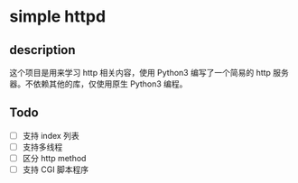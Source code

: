 # simple httpd

## description

这个项目是用来学习 http 相关内容，使用 Python3 编写了一个简易的 http 服务器。不依赖其他的库，仅使用原生 Python3 编程。

## Todo

- [ ] 支持 index 列表
- [ ] 支持多线程
- [ ] 区分 http method
- [ ] 支持 CGI 脚本程序
